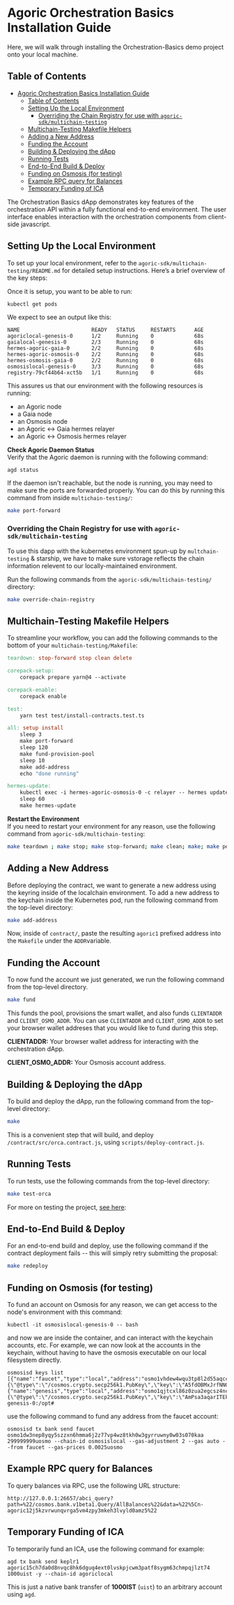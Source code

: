 # Agoric Orchestration Basics Installation Guide
Here, we will walk through installing the Orchestration-Basics demo project onto your local machine. 

## Table of Contents

- [Agoric Orchestration Basics Installation Guide](#agoric-orchestration-basics-installation-guide)
  - [Table of Contents](#table-of-contents)
  - [Setting Up the Local Environment](#setting-up-the-local-environment)
    - [Overriding the Chain Registry for use with `agoric-sdk/multichain-testing`](#overriding-the-chain-registry-for-use-with-agoric-sdkmultichain-testing)
  - [Multichain-Testing Makefile Helpers](#multichain-testing-makefile-helpers)
  - [Adding a New Address](#adding-a-new-address)
  - [Funding the Account](#funding-the-account)
  - [Building \& Deploying the dApp](#building--deploying-the-dapp)
  - [Running Tests](#running-tests)
  - [End-to-End Build \& Deploy](#end-to-end-build--deploy)
  - [Funding on Osmosis (for testing)](#funding-on-osmosis-for-testing)
  - [Example RPC query for Balances](#example-rpc-query-for-balances)
  - [Temporary Funding of ICA](#temporary-funding-of-ica)

The Orchestration Basics dApp demonstrates key features of the orchestration API within a fully functional end-to-end environment. The user interface enables interaction with the orchestration components from client-side javascript.

## Setting Up the Local Environment

To set up your local environment, refer to the `agoric-sdk/multichain-testing/README.md` for detailed setup instructions. Here’s a brief overview of the key steps:

Once it is setup, you want to be able to run:
```console
kubectl get pods
```

We expect to see an output like this:

```console
NAME                       READY   STATUS     RESTARTS      AGE
agoriclocal-genesis-0      1/2     Running    0             68s
gaialocal-genesis-0        2/3     Running    0             68s
hermes-agoric-gaia-0       2/2     Running    0             68s
hermes-agoric-osmosis-0    2/2     Running    0             68s
hermes-osmosis-gaia-0      2/2     Running    0             68s
osmosislocal-genesis-0     3/3     Running    0             68s
registry-79cf44b64-xct5b   1/1     Running    0             68s
```

This assures us that our environment with the following resources is running:
- an Agoric node
- a Gaia node
- an Osmosis node
- an Agoric <-> Gaia hermes relayer
- an Agoric <-> Osmosis hermes relayer

**Check Agoric Daemon Status**  
Verify that the Agoric daemon is running with the following command:
```bash
agd status

```
If the daemon isn't reachable, but the node is running, you may need to make sure the ports are forwarded properly. You can do this by running this command from inside `multichain-testing/`:

```bash
make port-forward
```


### Overriding the Chain Registry for use with `agoric-sdk/multichain-testing`

To use this dapp with the kubernetes environment spun-up by `multchain-testing` & starship, we have to make sure vstorage reflects the chain information relevent to our locally-maintained environment. 

Run the following commands from the `agoric-sdk/multichain-testing/` directory:

```bash
make override-chain-registry
```

## Multichain-Testing Makefile Helpers
To streamline your workflow, you can add the following commands to the bottom of your `multichain-testing/Makefile`:

```makefile
teardown: stop-forward stop clean delete

corepack-setup:
	corepack prepare yarn@4 --activate

corepack-enable:
	corepack enable

test:
	yarn test test/install-contracts.test.ts

all: setup install
	sleep 3
	make port-forward
	sleep 120
	make fund-provision-pool
	sleep 10
	make add-address
	echo "done running"

hermes-update:
	kubectl exec -i hermes-agoric-osmosis-0 -c relayer -- hermes update client --host-chain agoriclocal --client 07-tendermint-1 # or 07-tendermint-0
	sleep 60
	make hermes-update
```

**Restart the Environment**  
If you need to restart your environment for any reason, use the following command from `agoric-sdk/multichain-testing`:
```bash
make teardown ; make stop; make stop-forward; make clean; make; make port-forward
```

## Adding a New Address

Before deploying the contract, we want to generate a new address using the keyring inside of the localchain environment. To add a new address to the keychain inside the Kubernetes pod, run the following command from the top-level directory:

```bash
make add-address
```

Now, inside of `contract/`, paste the resulting `agoric1` prefixed address into the `Makefile` under the `ADDR`variable.


## Funding the Account

To now fund the account we just generated, we run the following command from the top-level directory. 

```bash
make fund
```


This funds the pool, provisions the smart wallet, and also funds `CLIENTADDR` and `CLIENT_OSMO_ADDR`. You can use `CLIENTADDR` and `CLIENT_OSMO_ADDR` to set your browser wallet addreses that you would like to fund during this step.

**CLIENTADDR:** Your browser wallet address for interacting with the orchestration dApp.

**CLIENT_OSMO_ADDR:** Your Osmosis account address.

## Building & Deploying the dApp

To build and deploy the dApp, run the following command from the top-level directory:

```bash
make
```

This is a convenient step that will build, and deploy `/contract/src/orca.contract.js`, using `scripts/deploy-contract.js`.


## Running Tests

To run tests, use the following commands from the top-level directory:

```bash
make test-orca
```

For more on testing the project, [see here](/guides/orchestration/getting-started/orch-basics-testing):


## End-to-End Build & Deploy

For an end-to-end build and deploy, use the following command if the contract deployment fails -- this will simply retry submitting the proposal:

```bash
make redeploy
```

## Funding on Osmosis (for testing)

To fund an account on Osmosis for any reason, we can get access to the node's environment with this command:

```console
kubectl -it osmosislocal-genesis-0 -- bash
```

and now we are inside the container, and can interact with the keychain accounts, etc. For example, we can now look at the accounts in the keychain, without having to have the osmosis executable on our local filesystem directly. 

```console
osmosisd keys list
[{"name":"faucet","type":"local","address":"osmo1vhdew4wqu3tp8l2d55aqcc73aqvr0rr9vdxded","pubkey":"{\"@type\":\"/cosmos.crypto.secp256k1.PubKey\",\"key\":\"A5fdOBMxJrfNN0qRmA+Ewzamh1u/4AA1eKhEJHp+lWXr\"}"},{"name":"genesis","type":"local","address":"osmo1qjtcxl86z0zua2egcsz4ncff2gzlcndz2jeczk","pubkey":"{\"@type\":\"/cosmos.crypto.secp256k1.PubKey\",\"key\":\"AmPsa3aqarITEk9NM7T9guOi9VdyrHkqEdqVABLIcDew\"}"}]osmosislocal-genesis-0:/opt# 
```


use the following command to fund any address from the faucet account:

```console
osmosisd tx bank send faucet osmo1dw3nep8yqy5szzxn6hmma6j2z77vp4wz8tkh0w3gyrruwny0w03s070kaa 299999999uosmo --chain-id osmosislocal --gas-adjustment 2 --gas auto --from faucet --gas-prices 0.0025uosmo
```

## Example RPC query for Balances

To query balances via RPC, use the following URL structure:

```console
http://127.0.0.1:26657/abci_query?path=%22/cosmos.bank.v1beta1.Query/AllBalances%22&data=%22%5Cn-agoric12j5kzvrwunqvrga5vm4zpy3mkeh3lvyld0amz5%22
```

## Temporary Funding of ICA

To temporarily fund an ICA, use the following command for example:

```console
agd tx bank send keplr1 agoric15ch7da0d8nvqc8hk6dguq4ext0lvskpjcwm3patf8sygm63chmpqjlzt74 1000uist -y --chain-id agoriclocal
```

This is just a native bank transfer of **1000IST** (`uist`) to an arbitrary account using `agd`.